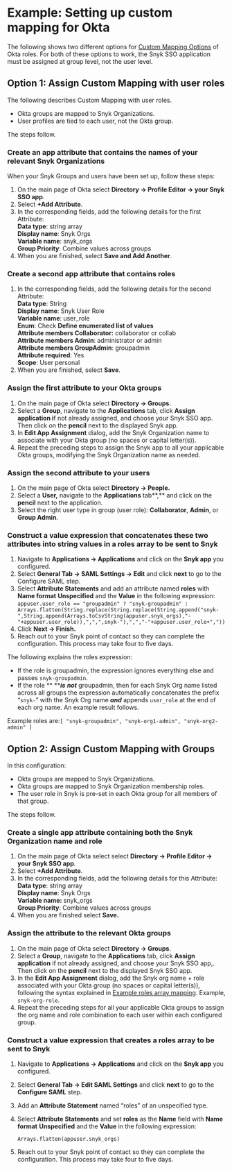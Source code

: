 # Example: Setting up custom mapping for Okta

The following shows two different options for [Custom Mapping Options](./) of Okta roles. For both of these options to work, the Snyk SSO application must be assigned at group level, not the user level.

## Option 1: Assign Custom Mapping with user roles

The following describes Custom Mapping with user roles.

* Okta groups are mapped to Snyk Organizations.
* User profiles are tied to each user, not the Okta group.

The steps follow.

### Create an app attribute that contains the names of your relevant Snyk Organizations

When your Snyk Groups and users have been set up, follow these steps:

1. On the main page of Okta select **Directory -> Profile Editor -> your Snyk SSO app**.
2. Select **+Add Attribute**.
3. In the corresponding fields, add the following details for the first Attribute:\
   **Data type**: string array\
   **Display name**: Snyk Orgs\
   **Variable name**: snyk\_orgs\
   **Group Priority**: Combine values across groups
4. When you are finished, select **Save and Add Another**.

### Create a second app attribute that contains roles

1. In the corresponding fields, add the following details for the second Attribute: \
   **Data type**: String\
   **Display name**: Snyk User Role\
   **Variable name**: user\_role\
   **Enum**: Check **Define enumerated list of values**\
   **Attribute members Collaborator:** collaborator or collab\
   **Attribute members Admin**: administrator or admin\
   **Attribute members GroupAdmin**: groupadmin\
   **Attribute required**: Yes\
   **Scope**: User personal
2. When you are finished, select **Save**.

### Assign the first attribute to your Okta groups

1. On the main page of Okta select **Directory -> Groups**.
2. Select a **Group**, navigate to the **Applications** tab, click **Assign** **application i**f not already assigned, and choose your Snyk SSO app. Then click on the **pencil** next to the displayed Snyk app.
3. In **Edit App Assignment** dialog, add the Snyk Organization name to associate with your Okta group (no spaces or capital letter(s)).
4. Repeat the preceding steps to assign the Snyk app to all your applicable Okta groups, modifying the Snyk Organization name as needed.

### Assign the second attribute to your users

1. On the main page of Okta select **Directory -> People.**
2. Select a **User,** navigate to the **Applications** tab**,** and click on the **pencil** next to the application.
3. Select the right user type in group (user role): **Collaborator**, **Admin**, or **Group Admin**.

### Construct a value expression that concatenates these two attributes into string values in a roles array to be sent to Snyk

1. Navigate to **Applications -> Applications** and click on the **Snyk app** you configured.
2. Select **General Tab -> SAML Settings -> Edit** and click **next** to go to the Configure SAML step.
3. Select **Attribute Statements** and add an attribute named **roles** with **Name format** **Unspecified** and the **Value** in the following expression:\
   `appuser.user_role == "groupadmin" ? "snyk-groupadmin" : Arrays.flatten(String.replace(String.replace(String.append("snyk-",String.append(Arrays.toCsvString(appuser.snyk_orgs),"-"+appuser.user_role)),",",",snyk-"),",","-"+appuser.user_role+","))`
4. Click **Next -> Finish.**
5. Reach out to your Snyk point of contact so they can complete the configuration. This process may take four to five days.&#x20;

The following explains the roles expression:

* If the role is groupadmin, the expression ignores everything else and passes `snyk-groupadmin`.
* If the role ** **_**is**  **not**_ groupadmin, then for each Snyk Org name listed across all groups the expression automatically concatenates the prefix “`snyk-`” with the Snyk Org name _**and**_ appends `user_role` at the end of each org name. An example result follows.

Example roles are:`[ "snyk-groupadmin", "snyk-org1-admin", "snyk-org2-admin" ]`

## Option 2: Assign Custom Mapping with Groups

In this configuration:

* Okta groups are mapped to Snyk Organizations.
* Okta groups are mapped to Snyk Organization membership roles.
* The user role in Snyk is pre-set in each Okta group for all members of that group.

The steps follow.

### Create a single app attribute containing both the Snyk Organization name and role

1. On the main page of Okta select select **Directory -> Profile Editor -> your Snyk SSO app**.
2. Select **+Add Attribute**.
3. In the corresponding fields, add the following details for this Attribute:\
   **Data type**: string array\
   **Display name**: Snyk Orgs\
   **Variable name:** snyk\_orgs\
   **Group Priority**: Combine values across groups&#x20;
4. When you are finished select **Save.**

### Assign the attribute to the relevant Okta groups

1. On the main page of Okta select **Directory -> Groups**.
2. Select a **Group**, navigate to the **Applications** tab, click **Assign** **application** if not already assigned, and choose your Snyk SSO app,. Then click on the **pencil** next to the displayed Snyk SSO app.
3. In the **Edit App Assignment** dialog, add the Snyk org name + role associated with your Okta group (no spaces or capital letter(s)), following the syntax explained in [Example roles array mapping](https://docs.snyk.io/features/user-and-group-management/setting-up-sso-for-authentication/custom-mapping-option#example-roles-array-mapping). Example, `snyk-org-role`.
4. Repeat the preceding steps for all your applicable Okta groups to assign the org name and role combination to each user within each configured group.

### Construct a value expression that creates a roles array to be sent to Snyk

1. Navigate to **Applications -> Applications** and click on the **Snyk app** you configured.
2. Select **General Tab -> Edit SAML Settings** and click **next** to go to the **Configure SAML** step.
3. Add an **Attribute Statement** named “roles” of an unspecified type.
4.  Select **Attribute Statements** and set **roles** as the **Name** field with **Name format** **Unspecified** and the **Value** in the following expression:

    `Arrays.flatten(appuser.snyk_orgs)`
5. Reach out to your Snyk point of contact so they can complete the configuration. This process may take four to five days.
